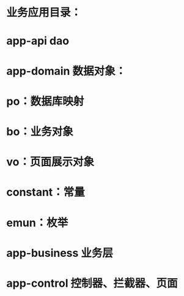 # 				业务应用目录：
#				app-api                  dao
#				app-domain				 数据对象：
#												po：数据库映射
#												bo：业务对象
#												vo：页面展示对象
#												constant：常量
#												emun：枚举
#				app-business			 业务层
#				app-control				 控制器、拦截器、页面